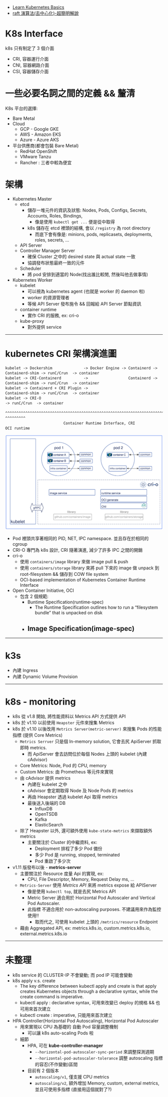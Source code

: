 - [Learn Kubernetes Basics](https://kubernetes.io/docs/tutorials/kubernetes-basics/)
- [raft 演算法(去中心化)-超簡明解說](http://thesecretlivesofdata.com/raft/)

# K8s Interface

k8s 只有制定了 3 個介面

- CRI, 容器運行介面
- CNI, 容器網路介面
- CSI, 容器儲存介面

# 一些必要名詞之間的定義 && 釐清

K8s 平台的選擇:

- Bare Metal
- Cloud
  - GCP - Google GKE
  - AWS - Amazon EKS
  - Azure - Azure AKS
- 平台供應商(都會包裝 Bare Metal)
  - RedHat OpenShift
  - VMware Tanzu
  - Rancher : 三者中較為便宜

# 架構

- Kubernetes Master
  - etcd
    - 儲存一堆元件的資訊及狀態: Nodes, Pods, Configs, Secrets, Accounts, Roles, Bindings,
      - 像是使用 `kubectl get ...` 便是從中取得
    - k8s 儲存在 etcd 裡頭的結構, 會以 `/registry` 為 root directory
      - 而底下會有像是: minions, pods, replicasets, deployments, roles, secrets, ...
  - API Server
  - Controller Manager Server
    - 確保 Cluster 之中的 desired state 與 actual state 一致
    - 協調發布狀態最終一致的元件
  - Scheduler
    - 將 pod 安排到適當的 Node(找出誰比較閒, 然後叫他去做事情)
- Kubernetes Worker
  - kubelet
    - 可以視為 kubernetes agent (也就是 worker 的 daemon 啦)
    - worker 的資源管理者
    - 等候 API Server 發布施令 && 回報給 API Server 節點資訊
  - container runtime
    - 實作 CRI 的服務, ex: cri-o
  - kube-proxy
    - 對外提供 service

---

# kubernetes CRI 架構演進圖

```
kubelet -> Dockershim              -> Docker Engine -> Containerd -> Containerd-shim -> runC/Crun  -> container
kubelet -> CRI-Containerd          ->                  Containerd -> Containerd-shim -> runC/Crun  -> container
kubelet -> Containerd + CRI Plugin ->                                Containerd-shim -> runC/Crun  -> container
kubelet -> CRI-O                                                                     -> runC/Crun  -> container
           ^^^^^^^^^^^^^^^^^^^^^^^^^^^^^^^^^^^^^^^^^^^^^^^^^^^^^^^^^^^^^^^^^^^^^^^^^    ^^^^^^^^^
                          Container Runtime Interface, CRI                              OCI runtime
```

![CRI-O](./img/CRI-O.png)

- Pod 裡頭共享著相同的 PID, NET, IPC namespace. 並且存在於相同的 cgroup
- CRI-O 專門為 k8s 設計, CRI 隨著演進, 減少了許多 IPC 之間的開銷
- cri-o
  - 使用 `containers/image` library 來做 image pull & push
  - 使用 `containers/storage` library 來將 pull 下來的 image 做 unpack 到 root-filesystem && 儲存到 COW file system
  - OCI-based implementation of Kubernetes Container Runtime Interface
- Open Container Initiative, OCI
  - 包含 2 個規範:
    - Buntime Specification(runtime-spec)
      - The Runtime Specification outlines how to run a “filesystem bundle” that is unpacked on disk
    - ## Image Specification(image-spec)

---

# k3s

- 內建 Ingress
- 內建 Dynamic Volume Provision

---

# k8s - monitoring

- k8s 從 v1.8 開始, 將性能資料以 Metrics API 方式提供 API
- k8s 於 v1.10 以前使用 `Heapster` 元件來搜集 Metrics
- k8s 於 v1.10 以後改用 `Metrics Server(metric-server)` 來搜集 Pods 的性能指標 (提供 Core Metrics)
  - `Metrics Serrver` 只是個 In-memory solution, 它會去尻 ApiServer 抓取即時 metrics.
    - 而 ApiServer 會去訪問位於每個 Nodes 上頭的 kubelet (內建 cAdvisor)
  - Core Metrics: Node, Pod 的 CPU, memory
  - Custom Metrics: 由 Prometheus 等元件來實現
  - 由 cAdvisor 提供 metrics
    - 內建在 kubelet 之中
    - cAdvisor 會定期取得 Node 及 Node Pods 的 metrics
    - 再由 Heapster 透過 kubelet Api 取得 metrics
    - 最後送入後端的 DB
      - InfluxDB
      - OpenTSDB
      - Kafka
      - ElasticSearch
  - 除了 Heapster 以外, 還可額外使用 `kube-state-metrics` 來擷取額外 metrics
    - 主要關注於 Cluster 的中繼資料, ex:
      - Deployment 排程了多少 Pod 備份
      - 多少 Pod 是 running, stopped, terminated
      - Pod 重啟了多少次
- v1.11 版發布以後 - **metrics-server**
  - 主要關注於 Resource 度量 Api 的實現, ex:
    - CPU, File Descriptor, Memory, Request Delay ms, ...
  - `Metrics-Server` 使用 _Metrics API_ 來將 metrics expose 給 APIServer
    - 像是使用 `kubectl top`, 就是去尻 Metrics API
    - Metric Server 適合用於 Horizontal Pod Autoscaler and Vertical Pod Autoscaler.
    - 此指標 不適合用於 non-autoscaling purposes. 不建議用來作為監控使用!!
      - 取而代之, 可使用 kubelet 上頭的 `/metrics/resource` Endpoint
  - 藉由 Aggregated API, ex: metrics.k8s.io, custom.metrics.k8s.io, external.metrics.k8s.io

---

# 未整理

- k8s service 的 CLUSTER-IP 不會變動; 而 pod IP 可能會變動
- k8s apply v.s. create
  - The key difference between kubectl apply and create is that apply creates Kubernetes objects through a declarative syntax, while the create command is imperative.
  - kubectl apply : declarative syntax, 可用來改變已 deploy 的規格 && 也可用來首次建立
  - kubectl create : imperative, 只能用來首次建立
- HPA Controller(Horizontal Pod Autoscaling), Horizontal Pod Autoscaler
  - 用來實現以 CPU 為基礎的 自動 Pod 容量調整機制
    - 可以讓 k8s auto-scaling Pods 啦
  - 細節
    - HPA, 可在 **kube-controller-manager**
      - `--horizontal-pod-autoscaler-sync-period` 來調整探測週期
      - `--horizontal-pod-autoscaler-tolerance` 調整 autoscaling 指標的容忍(不作變動)區間
    - 目前有 2 個版本
      - `autoscaling/v1`, 僅支援 CPU metrics
      - `autoscaling/v2`, 額外增加 Memory, custom, external metrics, 並且可使用多指標 (直接用這個就對了?)
